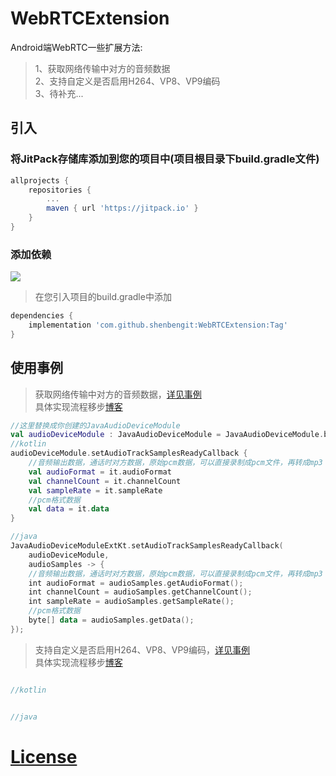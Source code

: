 # WebRTCExtension
Android端WebRTC一些扩展方法:

>1、获取网络传输中对方的音频数据     
>2、支持自定义是否启用H264、VP8、VP9编码    
>3、待补充...

## 引入
### 将JitPack存储库添加到您的项目中(项目根目录下build.gradle文件)
```gradle
allprojects {
    repositories {
        ...
        maven { url 'https://jitpack.io' }
    }
}
```
### 添加依赖
[![](https://jitpack.io/v/shenbengit/WebRTCExtension.svg)](https://jitpack.io/#shenbengit/WebRTCExtension)
> 在您引入项目的build.gradle中添加
```gradle
dependencies {
    implementation 'com.github.shenbengit:WebRTCExtension:Tag'
}
```
## 使用事例
>获取网络传输中对方的音频数据，[详见事例](https://github.com/shenbengit/WebRTCExtension/blob/7e4e63f3e64f0344fc35022051c410a3cb531ba7/app/src/main/java/com/shencoder/webrtcextensiondemo/WebRTCManager.kt#L51)    
>具体实现流程移步[博客](https://blog.csdn.net/csdn_shen0221/article/details/119846853)
```kotlin
//这里替换成你创建的JavaAudioDeviceModule
val audioDeviceModule : JavaAudioDeviceModule = JavaAudioDeviceModule.builder(applicationContext).createAudioDeviceModule()
//kotlin
audioDeviceModule.setAudioTrackSamplesReadyCallback {
    //音频输出数据，通话时对方数据，原始pcm数据，可以直接录制成pcm文件，再转成mp3
    val audioFormat = it.audioFormat
    val channelCount = it.channelCount
    val sampleRate = it.sampleRate
    //pcm格式数据
    val data = it.data
}

//java
JavaAudioDeviceModuleExtKt.setAudioTrackSamplesReadyCallback(
    audioDeviceModule,
    audioSamples -> {
    //音频输出数据，通话时对方数据，原始pcm数据，可以直接录制成pcm文件，再转成mp3
    int audioFormat = audioSamples.getAudioFormat();
    int channelCount = audioSamples.getChannelCount();
    int sampleRate = audioSamples.getSampleRate();
    //pcm格式数据
    byte[] data = audioSamples.getData();
});
```

>支持自定义是否启用H264、VP8、VP9编码，[详见事例](https://github.com/shenbengit/WebRTCExtension/blob/21bc32beb66cbd904810ee452fb0e8e1a34dbb33/app/src/main/java/com/shencoder/webrtcextensiondemo/WebRTCManager.kt#L84)    
>具体实现流程移步[博客](https://blog.csdn.net/csdn_shen0221/article/details/119846853)
```kotlin

//kotlin


//java

```
# [License](https://github.com/shenbengit/WebRTCExtension/blob/master/LICENSE)
